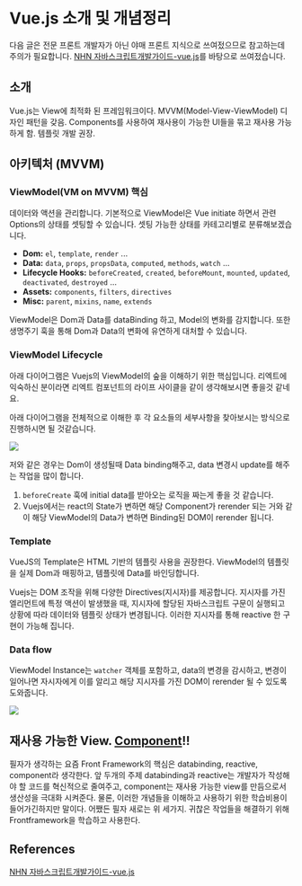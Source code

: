 # Vue.js 소개 및 개념정리

다음 글은 전문 프론트 개발자가 아닌 야매 프론트 지식으로 쓰여젔으므로 참고하는데 주의가 필요합니다. [NHN 자바스크립트개발가이드-vue.js](https://github.com/nhnent/fe.javascript/wiki/October-10---October-14,-2016)를 바탕으로 쓰여젔습니다.

## 소개
Vue.js는 View에 최적화 된 프레임워크이다. MVVM(Model-View-ViewModel) 디자인 패턴을 갖음. Components를 사용하여 재사용이 가능한 UI들을 묶고 재사용 가능하게 함. 템플릿 개발 권장.

## 아키텍처 (MVVM)

### ViewModel(VM on MVVM) 핵심
데이터와 액션을 관리합니다. 기본적으로 ViewModel은 Vue initiate 하면서 관련 Options의 상태를 셋팅할 수 있습니다. 셋팅 가능한 상태를 카테고리별로 분류해보겠습니다.

* **Dom:** `el`, `template`, `render` ...
* **Data:** `data`, `props`, `propsData`, `computed`, `methods`, `watch` ...
* **Lifecycle Hooks:** `beforeCreated`, `created`, `beforeMount`, `mounted`, `updated`, `deactivated`, `destroyed` ...
* **Assets:** `components`, `filters`, `directives`
* **Misc:** `parent`, `mixins`, `name`, `extends`

ViewModel은 Dom과 Data를 dataBinding 하고, Model의 변화를 감지합니다. 또한 생명주기 훅을 통해 Dom과 Data의 변화에 유연하게 대처할 수 있습니다.

### ViewModel Lifecycle
아래 다이어그램은 Vuejs의 ViewModel의 숲을 이해하기 위한 핵심입니다. 리엑트에 익숙하신 분이라면 리엑트 컴포넌트의 라이프 사이클을 같이 생각해보시면 좋을것 같네요. 

아래 다이어그램을 전체적으로 이해한 후 각 요소들의 세부사항을 찾아보시는 방식으로 진행하시면 될 것같습니다.

<img src="https://cloud.githubusercontent.com/assets/18183560/19237330/4b57e578-8f37-11e6-9e92-770ead269b23.png">

저와 같은 경우는 Dom이 생성될때 Data binding해주고, data 변경시 update를 해주는 작업을 많이 합니다. 

1. `beforeCreate` 훅에 initial data를 받아오는 로직을 짜는게 좋을 것 같습니다. 
2. Vuejs에서는 react의 State가 변하면 해당 Component가 rerender 되는 거와 같이 해당 ViewModel의 Data가 변하면 Binding된 DOM이 rerender 됩니다.

### Template
VueJS의 Template은 HTML 기반의 템플릿 사용을 권장한다. ViewModel의 템플릿을 실제 Dom과 매핑하고, 템플릿에 Data를 바인딩합니다.

Vuejs는 DOM 조작을 위해 다양한 Directives(지시자)를 제공합니다. 지시자를 가진 엘리먼트에 특정 액션이 발생했을 때, 지시자에 할당된 자바스크립트 구문이 실행되고  상황에 따라 데이터와 템플릿 상태가 변경됩니다. 이러한 지시자를 통해 reactive 한 구현이 가능해 집니다.

### Data flow
ViewModel Instance는 `watcher` 객체를 포함하고, data의 변경을 감시하고, 변경이 일어나면 자시자에게 이를 알리고 해당 지시자를 가진 DOM이 rerender 될 수 있도록 도와줍니다.


<img src="https://cloud.githubusercontent.com/assets/4476469/19268051/16ec32a6-8fed-11e6-9dcb-ab30244f6df5.png">


## 재사용 가능한 View. [Component](https://vuejs.org/v2/guide/components.html)!!

필자가 생각하는 요즘 Front Framework의 핵심은 databinding, reactive, component라 생각한다. 앞 두개의 주제 databinding과 reactive는 개발자가 작성해야 할 코드를 혁신적으로 줄여주고, component는 재사용 가능한 view를 만듬으로서 생산성을 극대화 시켜준다. 물론, 이러한 개념들을 이해하고 사용하기 위한 학습비용이 들어가긴하지만 말이다. 어쨌든 필자 새로는 위 세가지.  귀찮은 작업들을 해결하기 위해 Frontframework을 학습하고 사용한다.






## References
[NHN 자바스크립트개발가이드-vue.js](https://github.com/nhnent/fe.javascript/wiki/October-10---October-14,-2016)